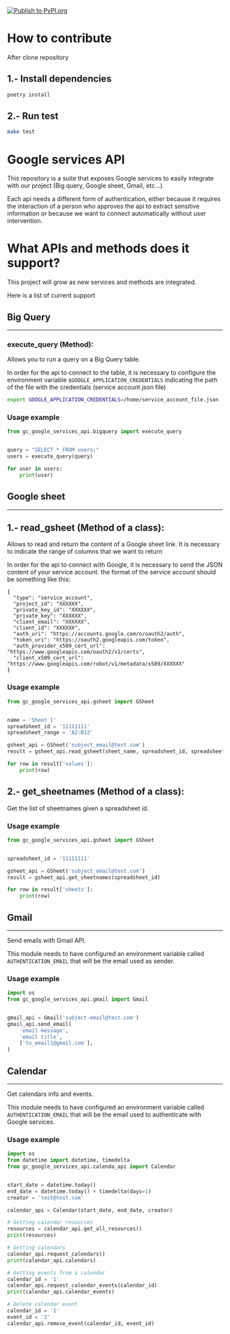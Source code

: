 [![Publish to PyPI.org](https://github.com/GoodCod3/gc-google-services-api/actions/workflows/pr.yml/badge.svg)](https://github.com/GoodCod3/gc-google-services-api/actions/workflows/pr.yml)

# How to contribute
After clone repository
## 1.- Install dependencies
```bash
poetry install
```

## 2.- Run test
```bash
make test
```

Google services API
=============================
This repository is a suite that exposes Google services to easily integrate with our project (Big query, Google sheet, Gmail, etc...).

Each api needs a different form of authentication, either because it requires the interaction of a person who approves the api to extract sensitive information or because we want to connect automatically without user intervention.



What APIs and methods does it support?
=======================
This project will grow as new services and methods are integrated.

Here is a list of current support

## Big Query
----------------------------------

### execute_query (Method):
Allows you to run a query on a Big Query table.

In order for the api to connect to the table, it is necessary to configure the environment variable `$GOOGLE_APPLICATION_CREDENTIALS` indicating the path of the file with the credentials (service account json file)

```bash
export GOOGLE_APPLICATION_CREDENTIALS=/home/service_account_file.json
```

### Usage example

```python
from gc_google_services_api.bigquery import execute_query


query = "SELECT * FROM users;"
users = execute_query(query)

for user in users:
    print(user)
```

## Google sheet
----------------------------------

## 1.- **read_gsheet** (Method of a class):
Allows to read and return the content of a Google sheet link.
It is necessary to indicate the range of columns that we want to return

In order for the api to connect with Google, it is necessary to send the JSON content of your service account.
the format of the service account should be something like this:

```
{
  "type": "service_account",
  "project_id": "XXXXXX",
  "private_key_id": "XXXXXX",
  "private_key": "XXXXXX",
  "client_email": "XXXXXX",
  "client_id": "XXXXXX",
  "auth_uri": "https://accounts.google.com/o/oauth2/auth",
  "token_uri": "https://oauth2.googleapis.com/token",
  "auth_provider_x509_cert_url": "https://www.googleapis.com/oauth2/v1/certs",
  "client_x509_cert_url": "https://www.googleapis.com/robot/v1/metadata/x509/XXXXXX"
}

```

### Usage example

```python
from gc_google_services_api.gsheet import GSheet


name = 'Sheet 1'
spreadsheet_id = '11111111'
spreadsheet_range = 'A2:B12'

gsheet_api = GSheet('subject_email@test.com')
result = gsheet_api.read_gsheet(sheet_name, spreadsheet_id, spreadsheet_range)

for row in result['values']:
    print(row)
```

## 2.-  **get_sheetnames** (Method of a class):
Get the list of sheetnames given a spreadsheet id.


### Usage example

```python
from gc_google_services_api.gsheet import GSheet


spreadsheet_id = '11111111'

gsheet_api = GSheet('subject_email@test.com')
result = gsheet_api.get_sheetnames(spreadsheet_id)

for row in result['sheets']:
    print(row)
```

## Gmail
----------------------------------
Send emails with Gmail API.

This module needs to have configured an environment variable called `AUTHENTICATION_EMAIL` that will be the email used as sender.

### Usage example

```python
import os
from gc_google_services_api.gmail import Gmail


gmail_api = Gmail('subject-email@test.com')
gmail_api.send_email(
    'email message',
    'email title',
    ['to_email1@gmail.com'],
)
```

## Calendar
----------------------------------
Get calendars info and events.

This module needs to have configured an environment variable called `AUTHENTICATION_EMAIL` that will be the email used to authenticate with Google services.

### Usage example

```python
import os
from datetime import datetime, timedelta
from gc_google_services_api.calenda_api import Calendar


start_date = datetime.today()
end_date = datetime.today() + timedelta(days=1)
creator = 'test@test.com'

calendar_api = Calendar(start_date, end_date, creator)

# Getting calendar resources
resources = calendar_api.get_all_resources()
print(resources)

# Getting calendars
calendar_api.request_calendars()
print(calendar_api.calendars)

# Getting events from a calendar
calendar_id = '1'
calendar_api.request_calendar_events(calendar_id)
print(calendar_api.calendar_events)

# Delete calendar event
calendar_id = '1'
event_id = '2'
calendar_api.remove_event(calendar_id, event_id)
```
